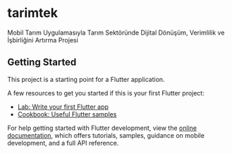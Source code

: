 # tarimtek

Mobil Tarım Uygulamasıyla Tarım Sektöründe Dijital Dönüşüm, Verimlilik ve İşbirliğini Artırma Projesi

## Getting Started

This project is a starting point for a Flutter application.

A few resources to get you started if this is your first Flutter project:

- [Lab: Write your first Flutter app](https://docs.flutter.dev/get-started/codelab)
- [Cookbook: Useful Flutter samples](https://docs.flutter.dev/cookbook)

For help getting started with Flutter development, view the
[online documentation](https://docs.flutter.dev/), which offers tutorials,
samples, guidance on mobile development, and a full API reference.
